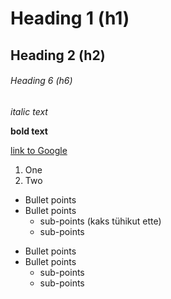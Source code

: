 # Heading 1 (h1)
## Heading 2 (h2)
###### Heading 6 (h6)

*italic text*

**bold text**

[link to Google](http://google.com)

1. One
2. Two

* Bullet points
* Bullet points
  * sub-points (kaks tühikut ette)
  * sub-points

- Bullet points
- Bullet points
  - sub-points
  - sub-points
